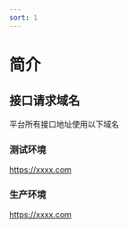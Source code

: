 ```yaml
---
sort: 1
---
```


# 简介

## 接口请求域名

平台所有接口地址使用以下域名

### 测试环境
https://xxxx.com

### 生产环境
https://xxxx.com